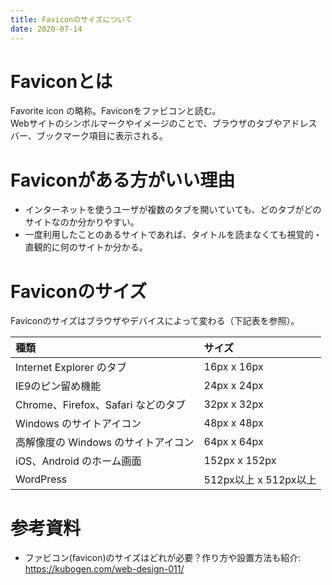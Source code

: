 ```yaml
---
title: Faviconのサイズについて
date: 2020-07-14
---
```


# Faviconとは
Favorite icon の略称。Faviconをファビコンと読む。  
Webサイトのシンボルマークやイメージのことで、ブラウザのタブやアドレスバー、ブックマーク項目に表示される。

# Faviconがある方がいい理由
- インターネットを使うユーザが複数のタブを開いていても、どのタブがどのサイトなのか分かりやすい。
- 一度利用したことのあるサイトであれば、タイトルを読まなくても視覚的・直観的に何のサイトか分かる。

# Faviconのサイズ
Faviconのサイズはブラウザやデバイスによって変わる（下記表を参照）。

|種類|サイズ|
|:--|:--|
|Internet Explorer のタブ|16px x 16px|
|IE9のピン留め機能|24px x 24px|
|Chrome、Firefox、Safari などのタブ|32px x 32px|
|Windows のサイトアイコン|48px x 48px|
|高解像度の Windows のサイトアイコン|64px x 64px|
|iOS、Android のホーム画面|152px x 152px|
|WordPress|512px以上 x 512px以上|

# 参考資料
- ファビコン(favicon)のサイズはどれが必要？作り方や設置方法も紹介: https://kubogen.com/web-design-011/

